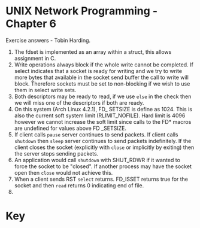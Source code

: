 UNIX Network Programming - Chapter 6
=====================================
Exercise answers - Tobin Harding.

1. The fdset is implemented as an array within a struct, this allows assignment
   in C.
2. Write operations always block if the whole write cannot be completed. If
   select indicates that a socket is ready for writing and we try to write more
   bytes that available in the socket send buffer the call to write will
   block. Therefore sockets must be set to non-blocking if we wish to use them
   in select write sets.
3. Both descriptors may be ready to read, if we use `else` in the check then we
   will miss one of the descriptors if both are ready. 
4. On this system (Arch Linux 4.2.1), FD_ SETSIZE is define as 1024. This is also
   the current soft system limit (RLIMIT_NOFILE). Hard limit is 4096 however we
   cannot increase the soft limit since calls to the FD* macros are undefined
   for values above FD _SETSIZE.  
5. If client calls `pause` server continues to send packets. If client calls
   `shutdown` then `sleep` server continues to send packets indefinitely. If the
   client closes the socket (explicitly with `close` or implicitly by exiting)
   then the server stops sending packets.
6. An application would call `shutdown` with SHUT_RDWR if it wanted to force the
   socket to be "closed". If another process may have the socket open then
   `close` would not achieve this.
7. When a client sends RST `select` returns. FD_ISSET returns true for the
   socket and then `read` returns 0 indicating end of file.
8. 

Key 
===  
